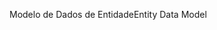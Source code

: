 <span data-ttu-id="5580a-101">Modelo de Dados de Entidade</span><span class="sxs-lookup"><span data-stu-id="5580a-101">Entity Data Model</span></span>